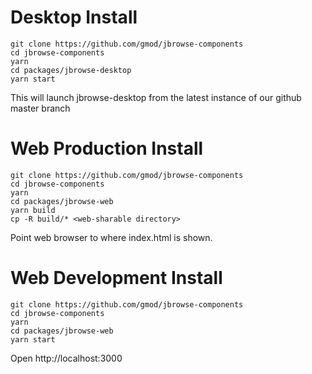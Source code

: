# Desktop Install

```
git clone https://github.com/gmod/jbrowse-components
cd jbrowse-components
yarn
cd packages/jbrowse-desktop
yarn start
```

This will launch jbrowse-desktop from the latest instance of our github master branch

# Web Production Install

```
git clone https://github.com/gmod/jbrowse-components
cd jbrowse-components
yarn
cd packages/jbrowse-web
yarn build
cp -R build/* <web-sharable directory>
```

Point web browser to where index.html is shown.

# Web Development Install

```
git clone https://github.com/gmod/jbrowse-components
cd jbrowse-components
yarn
cd packages/jbrowse-web
yarn start
```

Open http://localhost:3000
